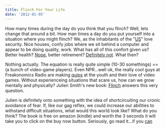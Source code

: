 ```yaml
---
title: Flinch For Your Life
date: '2012-01-05'
---
```


How many times during the day do you think that you flinch? Well, lets change
that around a bit. How man times a day do you put yourself into a situation
where you might flinch? We, as the inhabitants of the
"[US](http://www.the-joke-box.com/pictures/tomahawk-utility-belt.jpg)" love
security. Nice houses, confy jobs where we sit behind a computer and appear to
be doing quality, work. What has all of this confort given us? Better health?
[Nope](http://www.gohealthinsurance.com/blog-resources/american-health-care-info/),
better retirement? [Definitely
not](http://jobs.aol.com/articles/2011/12/15/most-employees-not-prepared-for-retirement-infographic/).
What then?

Nothing actually. The equation is really quite simple (10-30 somethings) == (a
bunch of video-game players). Even NPR...well ok, the really cool guys at
Freakonomics Radio are making
[quips](#)
at the youth and their love of video games. Without experienceing situations
that scare us, how can we grow mentally and physically? Julien Smith's new book:
[Flinch](http://www.amazon.com/s?url=search-alias=aps&field-keywords=flinch&tag=alfredapp-20)
answers this very question.

Julien is definitely onto something with the idea of shortcircuiting our cronic
avoidance of fear. If, like our gag reflex, we could increase our abilities to
withstand difficult situations, what would this world look like? What do you
think? The book is free on amazon (kindle) and worth the 3 seconds it will take
you to click on the buy now button. Seriously, go read it...if you
[can](http://youtu.be/-JFfN5pKzFU)

